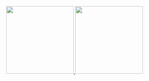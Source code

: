 <div align="center">
  <a href="https://github.com/arthurkarrer">  
    <img height="180em" src="https://github-readme-stats.vercel.app/api?username=arthurkarrer&show_icons=true&theme=bear&include_all_commits=true&count_private=true"/>
    <img height="180em" src="https://github-readme-stats.vercel.app/api/top-langs/?username=arthurkarrer&layout=compact&langs_count=7&theme=ayu-mirage"/>
</div>
